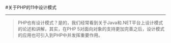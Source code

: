 #关于PHP的11中设计模式

-----

>PHP也有设计模式？是的，我们经常看到关于Java和.NET平台上设计模式的论述和讲解，其实，在PHP 5对面向对象的支持更加完善之后，设计模式的应用也可引入到PHP中并发挥重要作用。
